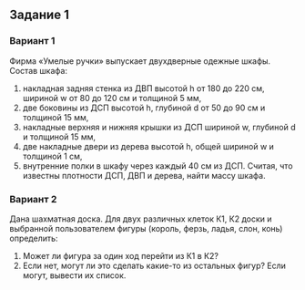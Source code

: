 ## Задание 1

### Вариант 1
Фирма «Умелые ручки» выпускает двухдверные одежные шкафы.
Состав шкафа:
1.	накладная задняя стенка из ДВП высотой h от 180 до 220 см, шириной w от 80 до 120 см и толщиной 5 мм,
2.	две боковины из ДСП высотой h, глубиной d от 50 до 90 см и толщиной 15 мм,
3.	накладные верхняя и нижняя крышки из ДСП шириной w, глубиной d и толщиной 15 мм,
4.	две накладные двери из дерева высотой h, общей шириной w и толщиной 1 см,
5.	внутренние полки в шкафу через каждый 40 см из ДСП.
Считая, что известны плотности ДСП, ДВП и дерева, найти массу шкафа.

### Вариант 2
Дана шахматная доска. Для двух различных клеток К1, К2 доски и выбранной пользователем фигуры (король, ферзь, ладья, слон, конь) определить:
1.	Может ли фигура за один ход перейти из К1 в К2?
2.	Если нет, могут ли это сделать какие-то из остальных фигур? Если могут, вывести их список.
